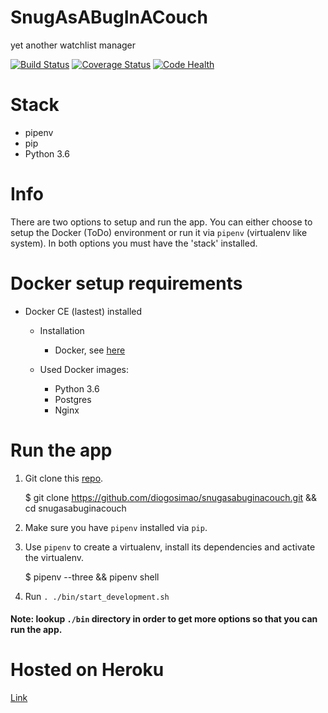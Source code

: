 SnugAsABugInACouch
=====================================================

yet another watchlist manager

[![Build Status](https://travis-ci.org/diogosimao/snug-as-a-bug-in-a-couch.svg?branch=master)](https://travis-ci.org/diogosimao/snug-as-a-bug-in-a-couch)
[![Coverage Status](https://coveralls.io/repos/github/diogosimao/snug-as-a-bug-in-a-couch/badge.svg?branch=master)](https://coveralls.io/github/diogosimao/snug-as-a-bug-in-a-couch?branch=master)
[![Code Health](https://landscape.io/github/diogosimao/snug-as-a-bug-in-a-couch/master/landscape.svg?style=flat)](https://landscape.io/github/diogosimao/snug-as-a-bug-in-a-couch/master)


Stack
=============

* pipenv
* pip
* Python 3.6

Info
====

There are two options to setup and run the app. You can either choose to setup the Docker (ToDo) environment or run it via `pipenv` (virtualenv like system). In both options you must have the 'stack' installed. 

Docker setup requirements 
=============================

* Docker CE (lastest) installed
    * Installation    
        * Docker, see [here](https://docs.docker.com/installation/)
    
    * Used Docker images:
        * Python 3.6
        * Postgres
        * Nginx

Run the app
===========

1. Git clone this [repo](https://github.com/diogosimao/snug-as-a-bug-in-a-couch.git). 
    
    $ git clone https://github.com/diogosimao/snugasabuginacouch.git && cd snugasabuginacouch

2. Make sure you have `pipenv` installed via `pip`.

3. Use `pipenv` to create a virtualenv, install its dependencies and activate the virtualenv.

    $ pipenv --three && pipenv shell

4. Run `. ./bin/start_development.sh`


#### Note: lookup `./bin` directory  in order to get more options so that you can run the app.  


Hosted on Heroku
================

[Link](http://snugasabuginacouch.herokuapp.com/)
